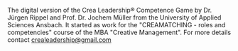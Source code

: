 The digital version of the Crea Leadership® Competence Game by Dr. Jürgen Rippel and Prof. Dr. Jochem Müller from the University of Applied Sciences Ansbach.
It started as work for the "CREAMATCHING - roles and competencies" course of the MBA "Creative Management".
For more details contact crealeadership@gmail.com
